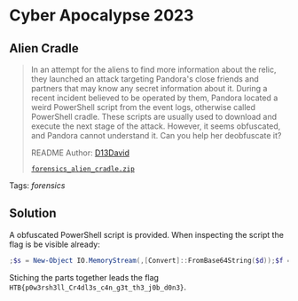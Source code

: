 # Cyber Apocalypse 2023

## Alien Cradle

> In an attempt for the aliens to find more information about the relic, they launched an attack targeting Pandora's close friends and partners that may know any secret information about it. During a recent incident believed to be operated by them, Pandora located a weird PowerShell script from the event logs, otherwise called PowerShell cradle. These scripts are usually used to download and execute the next stage of the attack. However, it seems obfuscated, and Pandora cannot understand it. Can you help her deobfuscate it?
>
>  README Author: [D13David](https://github.com/D13David)
>
> [`forensics_alien_cradle.zip`](forensics_alien_cradle.zip)

Tags: _forensics_

## Solution
A obfuscated PowerShell script is provided. When inspecting the script the flag is be visible already:

```PowerShell
;$s = New-Object IO.MemoryStream(,[Convert]::FromBase64String($d));$f = 'H' + 'T' + 'B' + '{p0w3rs' + 'h3ll' + '_Cr4d' + 'l3s_c4n_g3t' + '_th' + '3_j0b_d' + '0n3}'
```

Stiching the parts together leads the flag `HTB{p0w3rsh3ll_Cr4dl3s_c4n_g3t_th3_j0b_d0n3}`.